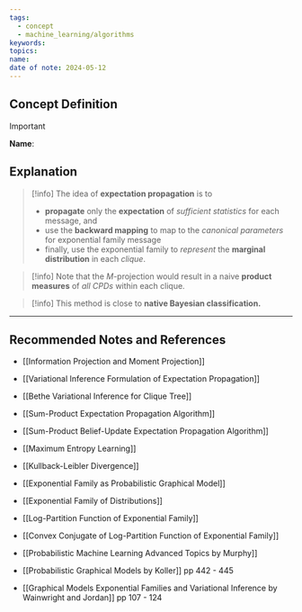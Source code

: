 ```yaml
---
tags:
  - concept
  - machine_learning/algorithms
keywords: 
topics: 
name: 
date of note: 2024-05-12
---
```


## Concept Definition

>[!important]
>**Name**: 



## Explanation

>[!info]
>The idea of **expectation propagation** is to 
>- **propagate** only the **expectation** of *sufficient statistics* for each message, and 
>- use the **backward mapping** to map to the *canonical parameters* for exponential family message
>- finally, use the exponential family to *represent* the **marginal distribution** in each *clique*.

>[!info]
>Note that the $M$-projection would result in a naive **product measures** of *all CPDs* within each clique. 

>[!info]
>This method is close to **native Bayesian classification.**



-----------
##  Recommended Notes and References

- [[Information Projection and Moment Projection]]
- [[Variational Inference Formulation of Expectation Propagation]]
- [[Bethe Variational Inference for Clique Tree]]

- [[Sum-Product Expectation Propagation Algorithm]]
- [[Sum-Product Belief-Update Expectation Propagation Algorithm]]

- [[Maximum Entropy Learning]]
- [[Kullback-Leibler Divergence]]


- [[Exponential Family as Probabilistic Graphical Model]]
- [[Exponential Family of Distributions]]
- [[Log-Partition Function of Exponential Family]]
- [[Convex Conjugate of Log-Partition Function of Exponential Family]]


- [[Probabilistic Machine Learning Advanced Topics by Murphy]]
- [[Probabilistic Graphical Models by Koller]] pp 442 - 445
- [[Graphical Models Exponential Families and Variational Inference by Wainwright and Jordan]] pp 107 - 124 
